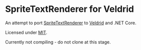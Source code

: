 # SpriteTextRenderer for Veldrid

An attempt to port [SpriteTextRenderer](https://archive.codeplex.com/?p=sdxspritetext) to [Veldrid](https://github.com/mellinoe/veldrid) and .NET Core.

Licensed under [MIT](https://raw.githubusercontent.com/drogoganor/SpriteTextRenderer/master/LICENSE).

Currently not compiling - do not clone at this stage.